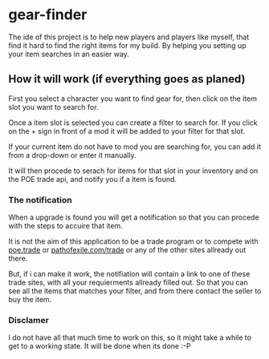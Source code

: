 # gear-finder

The ide of this project is to help new players and players like myself,
that find it hard to find the right items for my build. By helping you setting up your item searches in an easier way.

## How it will work (if everything goes as planed)

First you select a character you want to find gear for, then click on the item slot you want to search for.

Once a item slot is selected you can create a filter to search for. If you click on the + sign in front of a mod it will be added to your filter for that slot.

If your current item do not have to mod you are searching for, you can add it from a drop-down or enter it manually.

It will then procede to serach for items for that slot in your inventory and on the POE trade api, and notify you if a item is found.

### The notification

When a upgrade is found you will get a notification so that you can procede with the steps to accuire that item.

It is not the aim of this application to be a trade program or to compete with [poe.trade](http://poe.trade/) or [pathofexile.com/trade](https://www.pathofexile.com/trade) or any of the other sites allready out there.

But, if i can make it work, the notifiation will contain a link to one of these trade sites, with all your requierments allready filled out. So that you can see all the items that matches your filter, and from there contact the seller to buy the item.

### Disclamer

I do not have all that much time to work on this, so it might take a while to get to a working state. It will be done when its done :-P
